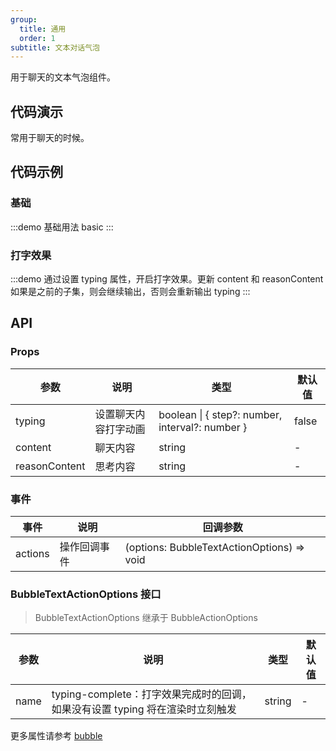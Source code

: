 ```yaml
---
group:
  title: 通用
  order: 1
subtitle: 文本对话气泡
---
```


用于聊天的文本气泡组件。

## 代码演示

常用于聊天的时候。

## 代码示例

### 基础

:::demo 基础用法
basic
:::

### 打字效果

:::demo 通过设置 typing 属性，开启打字效果。更新 content 和 reasonContent 如果是之前的子集，则会继续输出，否则会重新输出
typing
:::

## API

### Props

| 参数          | 说明                 | 类型                                            | 默认值 |
| ------------- | -------------------- | ----------------------------------------------- | ------ |
| typing        | 设置聊天内容打字动画 | boolean \| { step?: number, interval?: number } | false  |
| content       | 聊天内容             | string                                          | -      |
| reasonContent | 思考内容             | string                                          | -      |

### 事件

| 事件    | 说明         | 回调参数                                   |
| ------- | ------------ | ------------------------------------------ |
| actions | 操作回调事件 | (options: BubbleTextActionOptions) => void |

### BubbleTextActionOptions 接口

> BubbleTextActionOptions 继承于 BubbleActionOptions

| 参数 | 说明                                                                            | 类型   | 默认值 |
| ---- | ------------------------------------------------------------------------------- | ------ | ------ |
| name | typing-complete：打字效果完成时的回调，如果没有设置 typing 将在渲染时立刻触发 | string | -      |

更多属性请参考 [bubble](./bubble)
